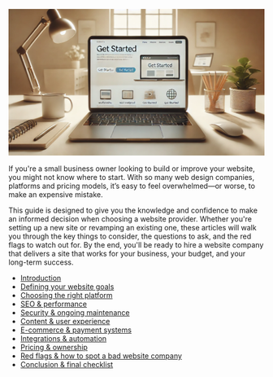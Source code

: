 ![{{ site.description }}](/assets/images/image-og.png)

If you're a small business owner looking to build or improve your website,
you might not know where to start. With so many web design companies,
platforms and pricing models, it’s easy to feel overwhelmed—or worse, to
make an expensive mistake.

This guide is designed to give you the knowledge and confidence to make an
informed decision when choosing a website provider. Whether you're setting
up a new site or revamping an existing one, these articles will walk you
through the key things to consider, the questions to ask, and the red flags
to watch out for. By the end, you'll be ready to hire a website company that
delivers a site that works for your business, your budget, and your
long-term success.

* [Introduction](./introduction/)
* [Defining your website goals](./goals/)
* [Choosing the right platform](./platform/)
* [SEO & performance](./seo/)
* [Security & ongoing maintenance](./maintenance/)
* [Content & user experience](./content/)
* [E-commerce & payment systems](./ecommerce/)
* [Integrations & automation](./integrations/)
* [Pricing & ownership](./pricing/)
* [Red flags & how to spot a bad website company](./redflags/)
* [Conclusion & final checklist](./conclusion/)

